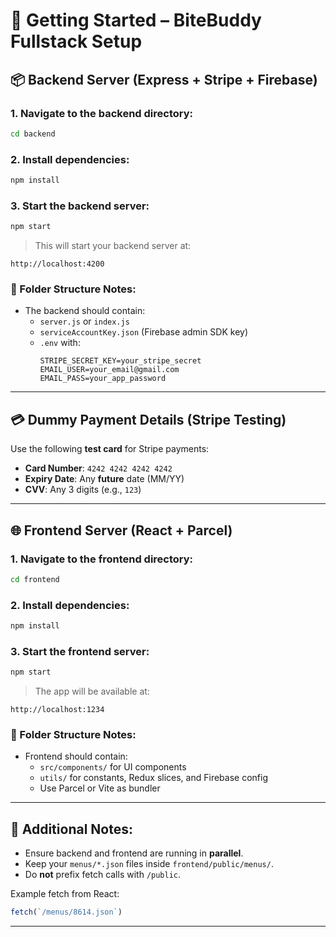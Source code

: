 # 🧠 Getting Started – BiteBuddy Fullstack Setup

## 📦 Backend Server (Express + Stripe + Firebase)

### 1. Navigate to the backend directory:

```bash
cd backend
```

### 2. Install dependencies:

```bash
npm install
```

### 3. Start the backend server:

```bash
npm start
```

> This will start your backend server at:

```
http://localhost:4200
```

### 📂 Folder Structure Notes:

- The backend should contain:
  - `server.js` or `index.js`
  - `serviceAccountKey.json` (Firebase admin SDK key)
  - `.env` with:
    ```env
    STRIPE_SECRET_KEY=your_stripe_secret
    EMAIL_USER=your_email@gmail.com
    EMAIL_PASS=your_app_password
    ```

---

## 💳 Dummy Payment Details (Stripe Testing)

Use the following **test card** for Stripe payments:

- **Card Number**: `4242 4242 4242 4242`
- **Expiry Date**: Any **future** date (MM/YY)
- **CVV**: Any 3 digits (e.g., `123`)

---

## 🌐 Frontend Server (React + Parcel)

### 1. Navigate to the frontend directory:

```bash
cd frontend
```

### 2. Install dependencies:

```bash
npm install
```

### 3. Start the frontend server:

```bash
npm start
```

> The app will be available at:

```
http://localhost:1234
```

### 📁 Folder Structure Notes:

- Frontend should contain:
  - `src/components/` for UI components
  - `utils/` for constants, Redux slices, and Firebase config
  - Use Parcel or Vite as bundler

---

## 📌 Additional Notes:

- Ensure backend and frontend are running in **parallel**.
- Keep your `menus/*.json` files inside `frontend/public/menus/`.
- Do **not** prefix fetch calls with `/public`.

Example fetch from React:

```js
fetch(`/menus/8614.json`)
```

---

